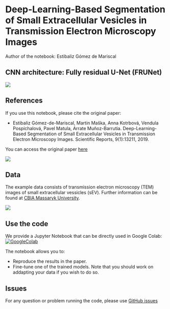 # Deep-Learning-Based Segmentation of Small Extracellular Vesicles in Transmission Electron Microscopy Images

Author of the notebook: Estibaliz Gómez de Mariscal

## CNN architecture: Fully residual U-Net (FRUNet)

<img src="https://media.springernature.com/lw685/springer-static/image/art%3A10.1038%2Fs41598-019-49431-3/MediaObjects/41598_2019_49431_Fig2_HTML.png">

## References

If you use this notebook, please cite the original paper:


* Estibaliz Gómez-de-Mariscal, Martin Maška, Anna Kotrbová, Vendula Pospíchalová, Pavel Matula, Arrate Muñoz-Barrutia. 
  Deep-Learning-Based Segmentation of Small Extracellular Vesicles in Transmission Electron Microscopy Images. 
  Scientific Reports, 9(1):13211, 2019.

You can access the original paper [here](https://www.sciencedirect.com/science/article/pii/S2352711018301882?via%3Dihub)

<img src=https://media.springernature.com/m685/springer-static/image/art%3A10.1038%2Fs41598-019-49431-3/MediaObjects/41598_2019_49431_Fig1_HTML.png>

## Data
The example data consists of transmission electron microscopy (TEM) images of small extracellular vessicles (sEV). Further information can be found at [CBIA Massaryk University](https://cbia.fi.muni.cz/research/segmentation/fru-net).

<img src=https://media.springernature.com/lw685/springer-static/image/art%3A10.1038%2Fs41598-019-49431-3/MediaObjects/41598_2019_49431_Fig3_HTML.png>

## Use the code
We provide a Jupyter Notebook that can be directly used in Google Colab: [![GoogleColab](https://colab.research.google.com/assets/colab-badge.svg)](https://colab.research.google.com/github/esgomezm/FRU-Net-TEM-segmentation/blob/main/FRUnet_TEM_Exosomes_sEV.ipynb)

The notebook allows you to:
 - Reproduce the results in the paper.
 - Fine-tune one of the trained models. Note that you should work on addapting your data if you wish to do so.

## Issues
For any question or problem running the code, please use [GitHub issues](https://github.com/esgomezm/FRU-Net-TEM-segmentation/issues)
